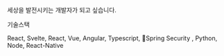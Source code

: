 
세상을 발전시키는 개발자가 되고 싶습니다. 

기술스택 

React, Svelte, React, Vue, Angular, Typescript, Spring Security , Python, Node, React-Native
